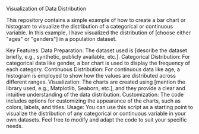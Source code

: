 Visualization of Data Distribution

This repository contains a simple example of how to create a bar chart or histogram to visualize the distribution of a categorical or continuous variable. In this example, I have visualized the distribution of [choose either "ages" or "genders"] in a population dataset.

Key Features:
Data Preparation: The dataset used is [describe the dataset briefly, e.g., synthetic, publicly available, etc.].
Categorical Distribution: For categorical data like gender, a bar chart is used to display the frequency of each category.
Continuous Distribution: For continuous data like age, a histogram is employed to show how the values are distributed across different ranges.
Visualization: The charts are created using [mention the library used, e.g., Matplotlib, Seaborn, etc.], and they provide a clear and intuitive understanding of the data distribution.
Customization: The code includes options for customizing the appearance of the charts, such as colors, labels, and titles.
Usage:
You can use this script as a starting point to visualize the distribution of any categorical or continuous variable in your own datasets. Feel free to modify and adapt the code to suit your specific needs.
